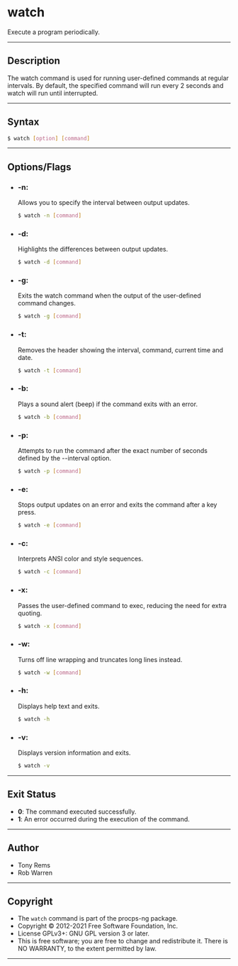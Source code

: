 # watch
Execute a program periodically.

---

## Description
The watch command is used for running user-defined commands at regular intervals.
By default, the specified command will run every 2 seconds and watch will run until interrupted.

---

## Syntax
```bash
$ watch [option] [command]
```

---

## Options/Flags
- ###  -n:
  Allows you to specify the interval between output updates.
    ```bash
    $ watch -n [command]
    ```
- ### -d:
  Highlights the differences between output updates.
    ```bash
    $ watch -d [command]
    ```
- ### -g:
  Exits the watch command when the output of the user-defined command changes.
    ```bash
    $ watch -g [command]
    ```
- ### -t:
  Removes the header showing the interval, command, current time and date.
    ```bash
    $ watch -t [command]
    ```
- ### -b:
  Plays a sound alert (beep) if the command exits with an error.
    ```bash
    $ watch -b [command]
    ```
- ### -p:
  Attempts to run the command after the exact number of seconds defined by the --interval option.
    ```bash
    $ watch -p [command]
    ```
- ### -e:
  Stops output updates on an error and exits the command after a key press.
    ```bash
    $ watch -e [command]
    ```
- ### -c:
  Interprets ANSI color and style sequences.
    ```bash
    $ watch -c [command]
    ```
- ### -x:
  Passes the user-defined command to exec, reducing the need for extra quoting.
    ```bash
    $ watch -x [command]
    ```
- ### -w:
  Turns off line wrapping and truncates long lines instead.
    ```bash
    $ watch -w [command]
    ```
- ### -h:
  Displays help text and exits.
    ```bash
    $ watch -h
    ```
- ### -v:
  Displays version information and exits.
    ```bash
    $ watch -v
    ```   

---

## Exit Status
- **0**: The command executed successfully.
- **1**: An error occurred during the execution of the command.

---

## Author
- Tony Rems
- Rob Warren

---

## Copyright
- The `watch` command is part of the procps-ng package.
- Copyright © 2012-2021 Free Software Foundation, Inc.
- License GPLv3+: GNU GPL version 3 or later.
- This is free software; you are free to change and redistribute it. There is NO WARRANTY, to the extent permitted by law.

---

